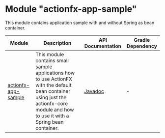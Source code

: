 # Module "actionfx-app-sample"

This module contains application sample with and without Spring as bean container.

Module | Description | API Documentation | Gradle Dependency 
------ | ----------- | ----------------- | ----------
[actionfx-app-sample](README.md) | This module contains small sample applications how to use ActionFX with the default bean container using just the actionfx-core module and how to use it with a Spring bean container. | [Javadoc](https://martinkoster.github.io/actionfx/actionfx-app-sample/index.html) | -

